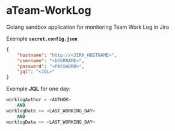 # aTeam-WorkLog
Golang sandbox application for monitoring Team Work Log in Jira

Exemple **`secret.config.json`**
```json
{
    "hostname": "http://<JIRA_HOSTNAME>",
    "username": "<USERNAME>",
    "password": "<PASSWORD>",
    "jql": "<JQL>"
}
```

Exemple **JQL** for one day:
```sql
worklogAuthor = <AUTHOR>
	AND
worklogDate >= <LAST_WORKING_DAY>
	AND
worklogDate <= <LAST_WORKING_DAY>
```